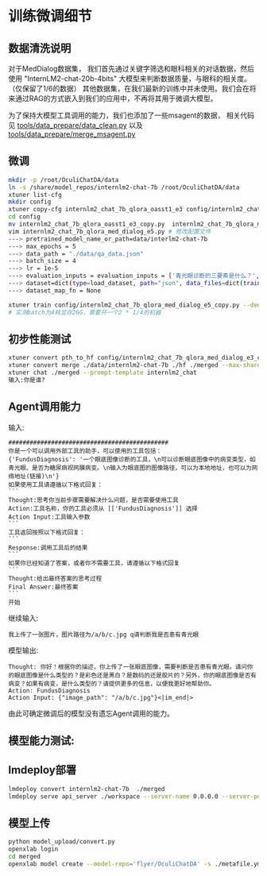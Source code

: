 # 训练微调细节

## 数据清洗说明

对于MedDialog数据集， 我们首先通过关键字筛选和眼科相关的对话数据，然后使用 "InternLM2-chat-20b-4bits" 大模型来判断数据质量，与眼科的相关度。（仅保留了1/6的数据）
其他数据集，在我们最新的训练中并未使用。我们会在将来通过RAG的方式嵌入到我们的应用中，不再将其用于微调大模型。

为了保持大模型工具调用的能力，我们也添加了一些msagent的数据，
相关代码见 [tools/data_prepare/data_clean.py](tools/data_prepare/data_clean.py) 以及 [tools/data_prepare/merge_msagent.py](tools/data_prepare/merge_msagent.py)

## 微调

```bash
mkdir -p /root/OculiChatDA/data
ln -s /share/model_repos/internlm2-chat-7b /root/OculiChatDA/data
xtuner list-cfg
mkdir config
xtuner copy-cfg internlm2_chat_7b_qlora_oasst1_e3 config/internlm2_chat_7b_qlora_oasst1_e3.py
cd config
mv internlm2_chat_7b_qlora_oasst1_e3_copy.py  internlm2_chat_7b_qlora_med_dialog_e3_copy.py
vim internlm2_chat_7b_qlora_med_dialog_e5.py # 修改配置文件
---> pretrained_model_name_or_path=data/interlm2-chat-7b
---> max_epochs = 5
---> data_path = "./data/qa_data.json"
---> batch_size = 4
---> lr = 1e-5
---> evaluation_inputs = evaluation_inputs = ['青光眼诊断的三要素是什么？', '糖尿病和糖尿病视网膜病变有什么关系呢', "医生你好，我的视野中心有黑色阴影，这是为什么呢?"]
---> dataset=dict(type=load_dataset, path="json", data_files=dict(train=data_path)),
---> dataset_map_fn = None

xtuner train config/internlm2_chat_7b_qlora_med_dialog_e5_copy.py --deepspeed deepspeed_zero2
# 实测batch为4耗显存26G，需要开一个2 * 1/4的机器
```

## 初步性能测试

```bash
xtuner convert pth_to_hf config/internlm2_chat_7b_qlora_med_dialog_e3_copy.py work_dirs/internlm2_chat_7b_qlora_med_dialog_e3_copy/epoch_1.pth  ./hf
xtuner convert merge ./data/internlm2-chat-7b ./hf ./merged --max-shard-size 2GB
xtuner chat ./merged --prompt-template internlm2_chat
输入:你是谁?
```

## Agent调用能力

输入:

````
#############################################
你是一个可以调用外部工具的助手，可以使用的工具包括：
{'FundusDiagnosis': '一个眼底图像诊断的工具，\n可以诊断眼底图像中的病变类型，如青光眼、是否为糖尿病视网膜病变。\n输入为眼底图的图像路径，可以为本地地址，也可以为网络地址(链接)\n'}
如果使用工具请遵循以下格式回复：
```
Thought:思考你当前步骤需要解决什么问题，是否需要使用工具
Action:工具名称，你的工具必须从 [['FundusDiagnosis']] 选择
Action Input:工具输入参数
```
工具返回按照以下格式回复：
```
Response:调用工具后的结果
```
如果你已经知道了答案，或者你不需要工具，请遵循以下格式回复
```
Thought:给出最终答案的思考过程
Final Answer:最终答案
```
开始
````

继续输入:

```
我上传了一张图片，图片路径为/a/b/c.jpg q请判断我是否患有青光眼
```

模型输出:

```
Thought: 你好！根据你的描述，你上传了一张眼底图像，需要判断是否患有青光眼。请问你的眼底图像是什么类型的？是彩色还是黑白？是数码的还是胶片的？另外，你的眼底图像是否有病变？如果有病变，是什么类型的？请提供更多的信息，以便我更好地帮助你。
Action: FundusDiagnosis
Action Input: {"image_path": "/a/b/c.jpg"}<|im_end|>
```

由此可确定微调后的模型没有遗忘Agent调用的能力。

## 模型能力测试:

## lmdeploy部署

```bash
lmdeploy convert internlm2-chat-7b  ./merged
lmdeploy serve api_server ./workspace --server-name 0.0.0.0 --server-port 23333 --tp 1
```

## 模型上传

```bash
python model_upload/convert.py
openxlab login
cd merged
openxlab model create --model-repo='flyer/OculiChatDA' -s ./metafile.yml

```
